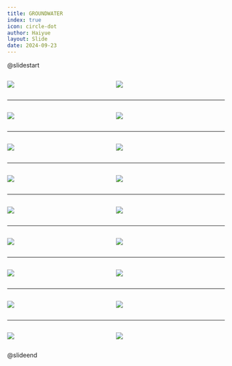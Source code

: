 ```yaml
---
title: GROUNDWATER
index: true
icon: circle-dot
author: Haiyue
layout: Slide
date: 2024-09-23
---
```

 
@slidestart

<div style="display:flex">
<div style="flex:1">

![](/reading/english/Level-Y/GROUNDWATER/001.webp)
</div>
<div style="flex:1">

![](/reading/english/Level-Y/GROUNDWATER/002.webp)
</div>
</div>

---

<div style="display:flex">
<div style="flex:1">

![](/reading/english/Level-Y/GROUNDWATER/003.webp)
</div>
<div style="flex:1">

![](/reading/english/Level-Y/GROUNDWATER/004.webp)
</div>
</div>

---

<div style="display:flex">
<div style="flex:1">

![](/reading/english/Level-Y/GROUNDWATER/005.webp)
</div>
<div style="flex:1">

![](/reading/english/Level-Y/GROUNDWATER/006.webp)
</div>
</div>

---

<div style="display:flex">
<div style="flex:1">

![](/reading/english/Level-Y/GROUNDWATER/007.webp)
</div>
<div style="flex:1">

![](/reading/english/Level-Y/GROUNDWATER/008.webp)
</div>
</div>

---

<div style="display:flex">
<div style="flex:1">

![](/reading/english/Level-Y/GROUNDWATER/009.webp)
</div>
<div style="flex:1">

![](/reading/english/Level-Y/GROUNDWATER/010.webp)
</div>
</div>

---

<div style="display:flex">
<div style="flex:1">

![](/reading/english/Level-Y/GROUNDWATER/011.webp)
</div>
<div style="flex:1">

![](/reading/english/Level-Y/GROUNDWATER/012.webp)
</div>
</div>

---

<div style="display:flex">
<div style="flex:1">

![](/reading/english/Level-Y/GROUNDWATER/013.webp)
</div>
<div style="flex:1">

![](/reading/english/Level-Y/GROUNDWATER/014.webp)
</div>
</div>

---

<div style="display:flex">
<div style="flex:1">

![](/reading/english/Level-Y/GROUNDWATER/015.webp)
</div>
<div style="flex:1">

![](/reading/english/Level-Y/GROUNDWATER/016.webp)
</div>
</div>

---

<div style="display:flex">
<div style="flex:1">

![](/reading/english/Level-Y/GROUNDWATER/017.webp)
</div>
<div style="flex:1">

![](/reading/english/Level-Y/GROUNDWATER/018.webp)
</div>
</div>

@slideend